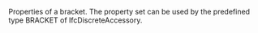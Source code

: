 Properties of a bracket. The property set can be used by the predefined type BRACKET of IfcDiscreteAccessory.